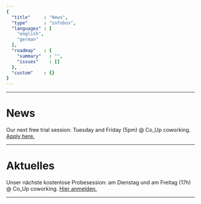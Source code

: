 ```yaml
---
{
  "title"     : "News",
  "type"      : "infobox",
  "languages" : [
    "english",
    "german"
  ],
  "roadmap"   : {
    "summary"   : "",
    "issues"    : []
  },
  "custom"    : {}
}
---
```


---
[](@english)
# News

Our next free trial session: Tuesday and Friday (5pm) @ Co_Up coworking. [Apply here.](mailto:wizard@amigos.institute?Subject=Free%20trial)

[//]: # (@TODO - integrate twitter feed later)

---
[](@german)
# Aktuelles

Unser nächste kostenlose Probesession: am Dienstag und am Freitag (17h) @ Co_Up coworking. [Hier anmelden.](mailto:wizard@amigos.institute?Subject=Probesession)

---
